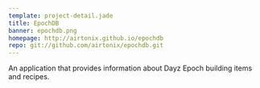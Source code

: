 ```yaml
---
template: project-detail.jade
title: EpochDB
banner: epochdb.png
homepage: http://airtonix.github.io/epochdb
repo: git://github.com/airtonix/epochdb.git
---
```


An application that provides information about Dayz Epoch building items and recipes.
